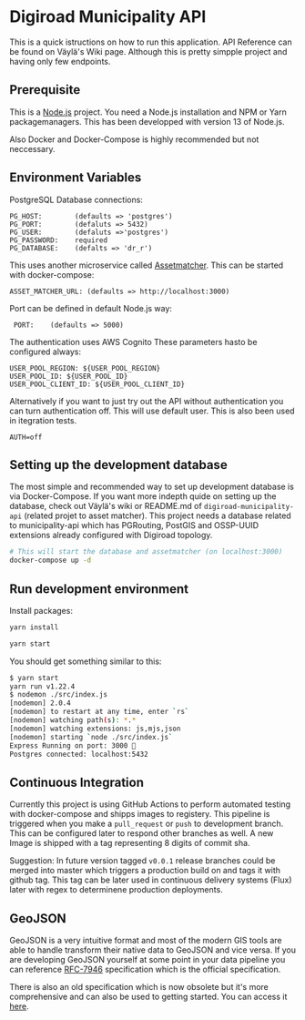 # Digiroad Municipality API

This is a quick istructions on how to run this application. API Reference can be found on Väylä's Wiki page. Although this is pretty simpple project and having only few endpoints.


## Prerequisite

This is a [Node.js](https://nodejs.org/en/) project. You need a Node.js installation and NPM or Yarn packagemanagers. This has been developped with version 13 of Node.js.

Also Docker and Docker-Compose is highly recommended but not neccessary.

## Environment Variables

PostgreSQL Database connections:

```
PG_HOST:        (defaults => 'postgres')
PG_PORT:        (defaluts => 5432)
PG_USER:        (defaluts =>'postgres')
PG_PASSWORD:    required
PG_DATABASE:    (defalts => 'dr_r')
```

This uses another microservice called [Assetmatcher](https://github.com/finnishtransportagency/digiroad-municipality-assetmatcher). This can be started with docker-compose:

```
ASSET_MATCHER_URL: (defaults => http://localhost:3000)
```

Port can be defined in default Node.js way:

```
 PORT:    (defaults => 5000)
```
The authentication uses AWS Cognito These parameters hasto be configured always:

```
USER_POOL_REGION: ${USER_POOL_REGION}
USER_POOL_ID: ${USER_POOL_ID}
USER_POOL_CLIENT_ID: ${USER_POOL_CLIENT_ID}
```
Alternatively if you want to just try out the API without authentication you can turn authentication off. This will use default user. This is also been used in itegration tests.

```
AUTH=off
```

## Setting up the development database

The most simple and recommended way to set up development database is via Docker-Compose. If you want more indepth quide on setting up the database, check out Väylä's wiki or README.md of `digiroad-municipality-api` (related projet to asset matcher). This project needs a database related to municipality-api which has PGRouting, PostGIS and OSSP-UUID extensions already configured with Digiroad topology.

```bash
# This will start the database and assetmatcher (on localhost:3000)
docker-compose up -d
```


## Run development environment

Install packages:

```bash
yarn install
```

```bash
yarn start
```
You should get something similar to this:

```bash
$ yarn start
yarn run v1.22.4
$ nodemon ./src/index.js
[nodemon] 2.0.4
[nodemon] to restart at any time, enter `rs`
[nodemon] watching path(s): *.*
[nodemon] watching extensions: js,mjs,json
[nodemon] starting `node ./src/index.js`
Express Running on port: 3000 🚀
Postgres connected: localhost:5432
```


## Continuous Integration

Currently this project is using GitHub Actions to perform automated testing with docker-compose and shipps images to registery. This pipeline is triggered when you make a `pull_request` or `push` to development branch. This can be configured later to respond other branches as well. A new Image is shipped with a tag representing 8 digits of commit sha.

Suggestion: In future version tagged `v0.0.1` release branches could be merged into master which triggers a production build on and tags it with github tag. This tag can be later used in continuous delivery systems (Flux) later with regex to determinene production deployments.

## GeoJSON

GeoJSON is a very intuitive format and most of the modern GIS tools are able to handle transform their native data to GeoJSON and vice versa. If you are developing GeoJSON yourself at some point in your data pipeline you can reference [RFC-7946](https://tools.ietf.org/html/rfc7946) specification which is the official specification.

There is also an old specification which is now obsolete but it's more comprehensive and can also be used to getting started. You can access it [here](https://geojson.org/geojson-spec.html).